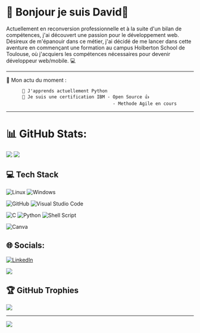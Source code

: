 # 💫 Bonjour je suis David👋

Actuellement en reconversion professionnelle et à la suite d'un bilan de compétences, j'ai découvert une passion pour le développement web. 
Désireux de m'épanouir dans ce métier, j'ai décidé de me lancer dans cette aventure en commençant une formation au campus Holberton School de Toulouse, 
où j'acquiers les compétences nécessaires pour devenir développeur web/mobile. 💻
*********************************************************************************************************************************************************
📰 Mon actu du moment :

          🐍 J'apprends actuellement Python 
          📝 Je suis une certification IBM - Open Source 👍
                                            - Methode Agile en cours

*********************************************************************************************************************************************************

<!--
**VidadTol/VidadTol** is a ✨ _special_ ✨ repository because its `README.md` (this file) appears on your GitHub profile.

Here are some ideas to get you started:

- 🔭 I’m currently working on ...
- 🌱 I’m currently learning ...
- 👯 I’m looking to collaborate on ...
- 🤔 I’m looking for help with ...
- 💬 Ask me about ...
- 📫 How to reach me: ...
- 😄 Pronouns: ...
- ⚡ Fun fact: ...
-->

# 📊 GitHub Stats:
![](https://github-readme-stats.vercel.app/api?username=VidadTol&theme=ambient_gradient&hide_border=false&include_all_commits=false&count_private=false)    ![](https://github-readme-stats.vercel.app/api/top-langs/?username=VidadTol&theme=ambient_gradient&hide_border=false&include_all_commits=false&count_private=false&layout=compact)



## 💻 Tech Stack
![Linux](https://img.shields.io/badge/Linux-FCC624?style=plastic&logo=linux&logoColor=black) 
![Windows](https://img.shields.io/badge/Windows-0078D6?style=plastic&logo=windows&logoColor=white)  

![GitHub](https://img.shields.io/badge/github-%23121011.svg?style=plastic&logo=github&logoColor=white)
![Visual Studio Code](https://img.shields.io/badge/Visual%20Studio%20Code-0078d7.svg?style=plastic&logo=visual-studio-code&logoColor=white)    

![C](https://img.shields.io/badge/c-%2300599C.svg?style=plastic&logo=c&logoColor=white) ![Python](https://img.shields.io/badge/python-3670A0?style=plastic&logo=python&logoColor=ffdd54)
![Shell Script](https://img.shields.io/badge/shell_script-%23121011.svg?style=plastic&logo=gnu-bash&logoColor=white)  

![Canva](https://img.shields.io/badge/Canva-%2300C4CC.svg?style=plastic&logo=Canva&logoColor=white) 

## 🌐 Socials:
[![LinkedIn](https://img.shields.io/badge/LinkedIn-%230077B5.svg?logo=linkedin&logoColor=white)](https://linkedin.com/in/in/david-tolza-b75430224) 

[![](https://visitcount.itsvg.in/api?id=VidadTol&icon=0&color=4)](https://visitcount.itsvg.in)

## 🏆 GitHub Trophies
![](https://github-profile-trophy.vercel.app/?username=VidadTol&theme=radical&no-frame=true&no-bg=true&margin-w=4)

---
[![](https://visitcount.itsvg.in/api?id=VidadTol&icon=0&color=4)](https://visitcount.itsvg.in)

<!-- Proudly created with GPRM ( https://gprm.itsvg.in ) -->

